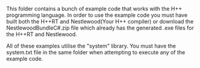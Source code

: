 This folder contains a bunch of example code that works with the H++ programming language. In order to use the example code you must have built both the H++RT and Nestlewood(Your H++ compiler) or download the NestlewoodBundleC#.zip file which already has the generated .exe files for the H++RT and Nestlewood.

All of these examples utilise the "system" library. You must have the system.txt file in the same folder when attempting to execute any of the example code.
